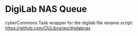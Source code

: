 DigiLab NAS Queue
====

cyberCommons Task wrapper for the digilab file rename script:
https://github.com/OULibraries/digilabnas

